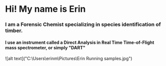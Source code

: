 # Hi! My name is Erin
### I am a Forensic Chemist specializing in species identification of timber. 
#### I use an instrument called a Direct Analysis in Real Time Time-of-Flight mass spectrometer, or simply "DART"
![alt text]("C:\Users\erinm\Pictures\Erin Running samples.jpg")
